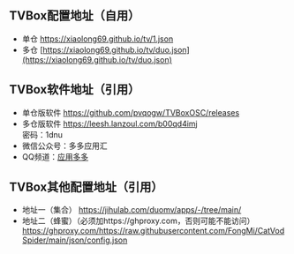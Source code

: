## TVBox配置地址（自用）
- 单仓 https://xiaolong69.github.io/tv/1.json
- 多仓 [https://xiaolong69.github.io/tv/duo.json](https://xiaolong69.github.io/tv/duo.json)

## TVBox软件地址（引用）
- 单仓版软件 https://github.com/pvqogw/TVBoxOSC/releases
- 多仓版软件 https://leesh.lanzoul.com/b00qd4imj  
密码：1dnu
- 微信公众号：多多应用汇
- QQ频道：[应用多多](https://qun.qq.com/qqweb/qunpro/share?_wv=3&_wwv=128&appChannel=share&inviteCode=1XbWa3rLtqN&businessType=9&from=181074&biz=ka&mainSourceId=share&subSourceId=others&jumpsource=shorturl#/out)

## TVBox其他配置地址（引用）
- 地址一（集合） https://jihulab.com/duomv/apps/-/tree/main/
- 地址二（蜂蜜）（必须加https://ghproxy.com，否则可能不能访问） https://ghproxy.com/https://raw.githubusercontent.com/FongMi/CatVodSpider/main/json/config.json